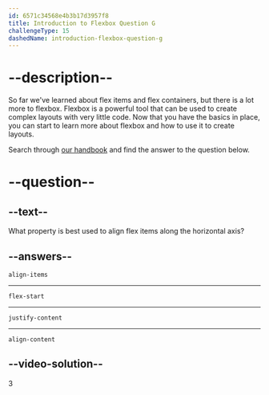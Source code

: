 ```yaml
---
id: 6571c34568e4b3b17d3957f8
title: Introduction to Flexbox Question G
challengeType: 15
dashedName: introduction-flexbox-question-g
---
```

# --description--

So far we've learned about flex items and flex containers, but there is a lot more to flexbox. Flexbox is a powerful tool that can be used to create complex layouts with very little code. Now that you have the basics in place, you can start to learn more about flexbox and how to use it to create layouts. 

Search through [our handbook](https://www.freecodecamp.org/news/the-css-flexbox-handbook) and find the answer to the question below.

# --question--

## --text--

What property is best used to align flex items along the horizontal axis?

## --answers--

`align-items`

---

`flex-start`

---

`justify-content`

---

`align-content`


## --video-solution--

3

